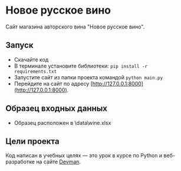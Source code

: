# Новое русское вино

Сайт магазина авторского вина "Новое русское вино".

## Запуск

- Скачайте код
- В терминале установите библиотеки: `pip install -r requirements.txt`
- Запустите сайт из папки проекта командой `python main.py`
- Перейдите на сайт по адресу [http://127.0.0.1:8000](http://127.0.0.1:8000).

## Образец входных данных

- Образец расположен в \data\wine.xlsx

## Цели проекта

Код написан в учебных целях — это урок в курсе по Python и веб-разработке на сайте [Devman](https://dvmn.org).
